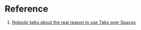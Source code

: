 # Reference

1. [Nobody talks about the real reason to use Tabs over Spaces](https://www.reddit.com/r/javascript/comments/c8drjo/nobody_talks_about_the_real_reason_to_use_tabs/?st=jxuy98ok&sh=8487bdfa)

